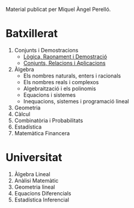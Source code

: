Material publicat per Miquel Àngel Perelló.

# Batxillerat

1. Conjunts i Demostracions
      * [Lògica, Raonament i Demostració](/batx/uni1/logic/tlogica.pdf)
      * [Conjunts, Relacions i Aplicacions](/batx/uni1/conjunts/tconjunts.pdf)
2. Àlgebra
      * Els nombres naturals, enters i racionals
      * Els nombres reals i complexos
      * Algebraització i els polinomis
      * Equacions i sistemes
      * Inequacions, sistemes i programació lineal
3. Geometria
4. Càlcul
5. Combinatòria i Probabilitats
6. Estadística
7. Matemàtica Financera


# Universitat

1. Àlgebra Lineal
2. Anàlisi Matemàtic
3. Geometria lineal
4. Equacions Diferencials
5. Estadística Inferencial


